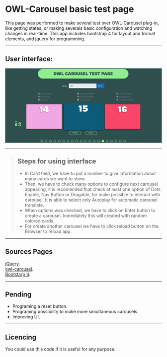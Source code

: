 # OWL-Carousel basic test page

This page was performed to make several test over OWL-Carousel plug-in, like getting states, or making severals basic configuration and watching changes in real-time. This app includes bootstrap 4 for layout and format elements, and jquery for programming.

***

## User interface:

![screenshot](images/screenshot.png)  

***

> ## Steps for using interface
> - In Card field, we have tu put a number to give information about many cards we want to show.  
> - Then, we have to check many options to configure next carousel appearing, it is recomended that check at least one option of Dots Enable, Nav Button or Dragable, for make possible to interact with carousel. It is able to select only Autoplay for automatic carousel translate.  
> - When options was checked, we have to click on Enter button to create a carousel. Inmediately this will created with random colored cards.  
> - For create another carousel we have to click reload button on the Browser to reload app.  

***

## Sources Pages
[jQuery](https://jquery.com/).  
[owl-carousel](https://owlcarousel2.github.io/OwlCarousel2/).  
[Bootstarp 4](https://getbootstrap.com/docs/4.6/getting-started/introduction/).

***

## Pending

* Programing a reset button.  
* Programing possibility to make more simultaneous carousels.  
* Improving UI.  

***

## Licencing

You could use this code if it is useful for any purpose.
